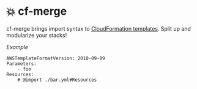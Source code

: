 # 💥 cf-merge

cf-merge brings import syntax to [CloudFormation templates](https://aws.amazon.com/cloudformation/). Split up and modularize your stacks!

*Example*

```
AWSTemplateFormatVersion: 2010-09-09
Parameters:
    - foo
Resources:
    # @import ./bar.yml#Resources
```